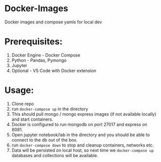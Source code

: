 # Docker-Images
Docker images and compose yamls for local dev

# Prerequisites:
1.  Docker Engine - Docker Compose
2.  Python - Pandas, Pymongo
3.  Jupyter
4.  Optional - VS Code with Docker extension

# Usage:
1. Clone repo
2. run `docker-compose up` in the directory
3. This should pull mongo / mongo express images (if not available locally)
   and start containers.
4. Docker is configured to run mongodb on port 27017 and express on 8081.
5. Open jupyter notebook/lab in the directory and you should be able to 
   connect to the db out of the box.
6. run `docker-compose down` to stop and cleanup containers, networks etc. 
7. Data will be persisted on local host, so next time we `docker-compose up`
   databases and collections will be available.